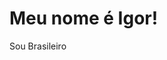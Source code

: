 <!DOCTYPE html>
<html lang="pt-BR">
  <head>
    <meta charset="UTF-8">
    
    
  </head>
  <body>
    <div class="content">
    <h1 color="blue" class="titulo">Meu nome é Igor!</h1>
    <p class="description-country">Sou Brasileiro</p>
    </div>
  </body>
</html>
